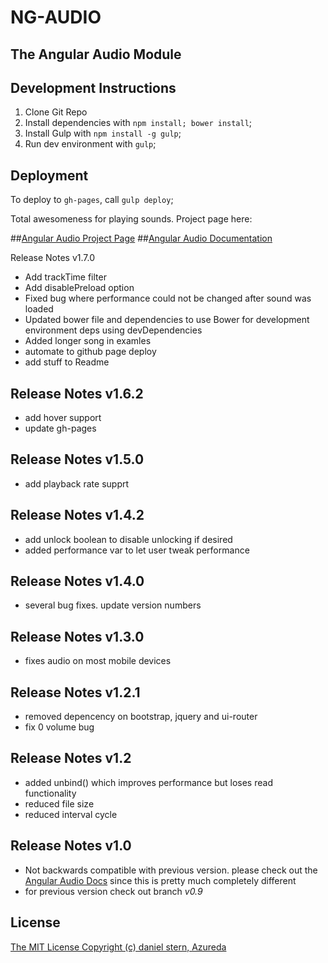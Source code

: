 NG-AUDIO
===

The Angular Audio Module
------

Development Instructions
------
1. Clone Git Repo
2. Install dependencies with `npm install; bower install`;
3. Install Gulp with `npm install -g gulp`;
4. Run dev environment with `gulp`;

Deployment
-----
To deploy to `gh-pages`, call `gulp deploy`;

Total awesomeness for playing sounds. Project page here:

##[Angular Audio Project Page](http://danielstern.github.io/ngAudio/)
##[Angular Audio Documentation](http://danielstern.github.io/ngAudio/#/docs)

Release Notes v1.7.0

- Add trackTime filter
- Add disablePreload option
- Fixed bug where performance could not be changed after sound was loaded
- Updated bower file and dependencies to use Bower for development environment deps using devDependencies
- Added longer song in examles
- automate to github page deploy
- add stuff to Readme

Release Notes v1.6.2
-------
- add hover support
- update gh-pages

Release Notes v1.5.0
-------
- add playback rate supprt

Release Notes v1.4.2
-------
- add unlock boolean to disable unlocking if desired
- added performance var to let user tweak performance


Release Notes v1.4.0
-------
- several bug fixes. update version numbers

Release Notes v1.3.0
-------
- fixes audio on most mobile devices

Release Notes v1.2.1
-------
- removed depencency on bootstrap, jquery and ui-router
- fix 0 volume bug

Release Notes v1.2
-------

- added unbind() which improves performance but loses read functionality
- reduced file size
- reduced interval cycle

Release Notes v1.0
---------
- Not backwards compatible with previous version. please check out the [Angular Audio Docs](http://danielstern.github.io/ngAudio/#/docs) since this is pretty much completely different
- for previous version check out branch *v0.9*

License
-------
<a href=http://opensource.org/licenses/MIT target=_blank>
The MIT License
</a>

<a  href=http://danielstern.ca/ target=_blank>
Copyright (c) daniel stern, Azureda
</a>
